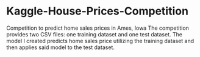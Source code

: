 # Kaggle-House-Prices-Competition
Competition to predict home sales prices in Ames, Iowa
The competition provides two CSV files: one training dataset and one test dataset.  The model I created predicts home sales price utilizing the training dataset and then applies said model to the test dataset.
